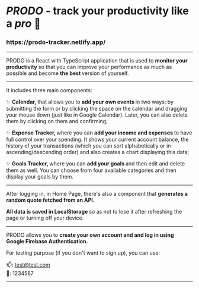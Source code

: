 <h1> <i> PRODO </i> - track your productivity like a <i> pro </i> 🚀 </h1>

<h3> https://prodo-tracker.netlify.app/ </h3>

---

PRODO is a React with TypeScript application that is used to <b> monitor your productivity </b> so that you can improve your performance as much as possible and become <b> the best </b> version of yourself.

---

It includes three main components:

✨ <b> Calendar, </b> that allows you to <b> add your own events </b> in two ways: by submitting the form or by clicking the space on the calendar and dragging your mouse down (just like in Google Calendar). Later, you can also delete them by clicking on them and confirming;

✨ <b> Expense Tracker, </b> where you can <b> add your income and expenses </b> to have full control over your spending. It shows your current account balance, the history of your transactions (which you can sort alphabetically or in ascending/descending order) and also creates a chart displaying this data;

✨ <b> Goals Tracker, </b> where you can <b> add your goals </b> and then edit and delete them as well. You can choose from four available categories and then display your goals by them.

---

After logging in, in Home Page, there's also a component that <b> generates a random quote fetched from an API. </b>

<b> All data is saved in LocalStorage </b> so as not to lose it after refreshing the page or turning off your device.

---

PRODO allows you to <b> create your own account and and log in using Google Firebase Authentication. </b>

For testing purpose (if you don't want to sign up), you can use:

📫: test@test.com
<br>
🔑: 1234567

---
